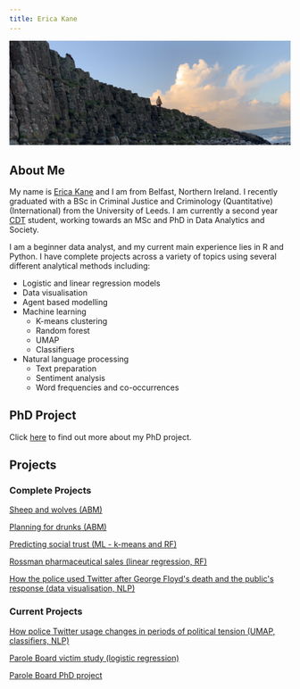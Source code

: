 ```yaml
---
title: Erica Kane
---
```

![Me at the bautiful Giant's Causeway](IMG_0048.jpeg)

## About Me

My name is [Erica Kane](https://www.linkedin.com/in/erica-kane-65356b140/) and I am from Belfast, Northern Ireland. I recently graduated with a BSc in Criminal Justice and Criminology (Quantitative)(International) from the University of Leeds. I am currently a second year [CDT](https://datacdt.org) student, working towards an MSc and PhD in Data Analytics and Society.  

I am a beginner data analyst, and my current main experience lies in R and Python. I have complete projects across a variety of topics using several different analytical methods including: 

- Logistic and linear regression models 
- Data visualisation 
- Agent based modelling 
- Machine learning 
  - K-means clustering 
  - Random forest
  - UMAP
  - Classifiers 
- Natural language processing 
  - Text preparation
  - Sentiment analysis 
  - Word frequencies and co-occurrences  


## PhD Project 

Click [here](phdinfo.md) to find out more about my PhD project.


## Projects
### Complete Projects

[Sheep and wolves (ABM)](geogassignment1.md)

[Planning for drunks (ABM)](geogassignment2.md)

[Predicting social trust (ML - k-means and RF)](DSS.md)

[Rossman pharmaceutical sales (linear regression, RF)](UDATE.md)

[How the police used Twitter after George Floyd's death and the public's response (data visualisation, NLP)](blmtweet.md)

### Current Projects 

[How police Twitter usage changes in periods of political tension (UMAP, classifiers, NLP)](policetwitter.md)

[Parole Board victim study (logistic regression)](victims.md)

[Parole Board PhD project](phdinfo.md)



